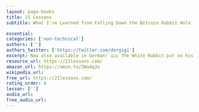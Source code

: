 ```yaml
---
layout: page-books
title: 21 Lessons
subtitle: What I've Learned from Falling Down the Bitcoin Rabbit Hole

essential: 
categories: ['non-technical']
authors: ['']
authors_twitter: ['https://twitter.com/dergigi']
excerpt: Now also available in German! 🇩🇪 The White Rabbit put on his spectacles. ‘Where shall I begin, please your Majesty?’ he asked. ‘Begin at the beginning,’ the King said gravely, ‘and go on till you come to the end then stop.’ Thanks to the awesome members of the Bitcoin community, 21 Lessons is available in several languages and as an audio version. There are also audio recordings of thoughts and discussions related to these lessons available.
resource_url: https://21lessons.com/
amazon_url: https://amzn.to/2Wa4qJo
wikipedia_url: 
free_url: https://21lessons.com/
rating_order: 8
lesson: ['']
audio_url: 
free_audio_url: 
---
```

